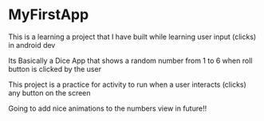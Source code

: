 # MyFirstApp
This is a learning a project that I have built while learning user input (clicks) in android dev

Its Basically a Dice App that shows a random number from 1 to 6 when roll button is clicked by the user

This project is a practice for activity to run when a user interacts (clicks) any button on the screen

Going to add nice animations to the numbers view in future!!
